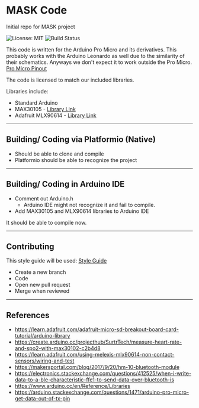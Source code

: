 # MASK Code
Initial repo for MASK project


![License: MIT](https://img.shields.io/badge/License-MIT-blue.svg)
![Build Status](https://github.com/jmBSU/maskTest/actions/workflows/main.yml/badge.svg)

This code is written for the Arduino Pro Micro and its derivatives. This probably works with the Arduino Leonardo as well due to the similarity of their schematics.
Anyways we don't expect it to work outside the Pro Micro. [Pro Micro Pinout](https://cdn.sparkfun.com/assets/7/6/c/a/c/ProMicro8MHzv2.pdf)


The code is licensed to match our included libraries.

Libraries include:
* Standard Arduino
* MAX30105 - [Library Link](https://github.com/sparkfun/SparkFun_MAX3010x_Sensor_Library)
* Adafruit MLX90614 - [Library Link](https://github.com/adafruit/Adafruit-MLX90614-Library)

---
## Building/ Coding via Platformio (Native)

* Should be able to clone and compile
* Platformio should be able to recognize the project

---
## Building/ Coding in Arduino IDE

* Comment out Arduino.h
     * Arduino IDE might not recognize it and fail to compile.
* Add MAX30105 and MLX90614 libraries to Arduino IDE

It should be able to compile now.

---
## Contributing

This style guide will be used: [Style Guide](https://drive.google.com/file/d/1PkwYtBZ81AC5tD2T1TDWFzXf3yGa9XaX/view?usp=sharing)

* Create a new branch
* Code
* Open new pull request
* Merge when reviewed

---
## References

* https://learn.adafruit.com/adafruit-micro-sd-breakout-board-card-tutorial/arduino-library
* https://create.arduino.cc/projecthub/SurtrTech/measure-heart-rate-and-spo2-with-max30102-c2b4d8
* https://learn.adafruit.com/using-melexis-mlx90614-non-contact-sensors/wiring-and-test
* https://makersportal.com/blog/2017/9/20/hm-10-bluetooth-module
* https://electronics.stackexchange.com/questions/412525/when-i-write-data-to-a-ble-characteristic-ffe1-to-send-data-over-bluetooth-is
* https://www.arduino.cc/en/Reference/Libraries
* https://arduino.stackexchange.com/questions/1471/arduino-pro-micro-get-data-out-of-tx-pin
